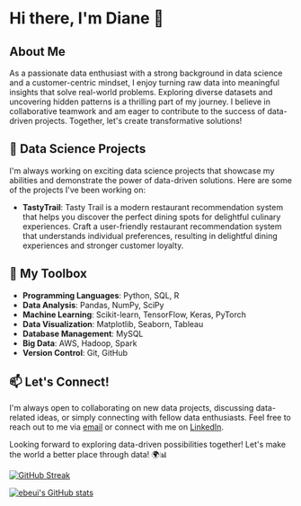 # Hi there, I'm Diane 👋

## About Me

As a passionate data enthusiast with a strong background in data science and a customer-centric mindset, I enjoy turning raw data into meaningful insights that solve real-world problems. Exploring diverse datasets and uncovering hidden patterns is a thrilling part of my journey. I believe in collaborative teamwork and am eager to contribute to the success of data-driven projects. Together, let's create transformative solutions!

## 🌱 Data Science Projects

I'm always working on exciting data science projects that showcase my abilities and demonstrate the power of data-driven solutions. Here are some of the projects I've been working on:

- **TastyTrail**: Tasty Trail is a modern restaurant recommendation system that helps you discover the perfect dining spots for delightful culinary experiences. Craft a user-friendly restaurant recommendation system that understands individual preferences, resulting in delightful dining experiences and stronger customer loyalty.

## 🚀 My Toolbox

- **Programming Languages**: Python, SQL, R
- **Data Analysis**: Pandas, NumPy, SciPy
- **Machine Learning**: Scikit-learn, TensorFlow, Keras, PyTorch
- **Data Visualization**: Matplotlib, Seaborn, Tableau
- **Database Management**: MySQL
- **Big Data**: AWS, Hadoop, Spark
- **Version Control**: Git, GitHub

## 📫 Let's Connect!

I'm always open to collaborating on new data projects, discussing data-related ideas, or simply connecting with fellow data enthusiasts. Feel free to reach out to me via [email](mailto:dianengalu@gmail.com) or connect with me on [LinkedIn](https://www.linkedin.com/in/dianengalu/).

Looking forward to exploring data-driven possibilities together! Let's make the world a better place through data! 🌍📊

[![GitHub Streak](https://streak-stats.demolab.com/?user=ebeui)](https://git.io/streak-stats)

[![ebeui's GitHub stats](https://github-readme-stats.vercel.app/api?username=ebeui)](https://github.com/anuraghazra/github-readme-stats)
